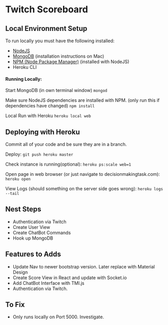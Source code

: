 Twitch Scoreboard
=================

## Local Environment Setup

To run locally you must have the following installed:
- [NodeJS](https://nodejs.org/en/download/)
- [MongoDB](https://treehouse.github.io/installation-guides/mac/mongo-mac.html) (installation instructions on Mac)
- [NPM (Node Package Manager)](https://www.npmjs.com/get-npm) (installed with NodeJS)
- Heroku CLI


#### Running Locally:
Start MongoDB (in own terminal window)
`mongod`

Make sure NodeJS dependencies are installed with NPM. (only run this if dependencies have changed)
`npm install`

Local Run with Heroku
`heroku local web`

## Deploying with Heroku
Commit all of your code and be sure they are in a branch.

Deploy:
`git push heroku master`

Check instance is running(optional):
`heroku ps:scale web=1`

Open page in web browser (or just navigate to decisionmakingtask.com):
`heroku open`

View Logs (should something on the server side goes wrong):
`heroku logs --tail`


## Nest Steps
- Authentication via Twitch
- Create User View
- Create ChatBot Commands
- Hook up MongoDB

## Features to Adds
- Update Nav to newer bootstrap version. Later replace with Material Design
- Create Score View in React and update with Socket.io
- Add ChatBot Interface with TMI.js
- Authentication via Twitch.



## To Fix

- Only runs locally on Port 5000. Investigate.
